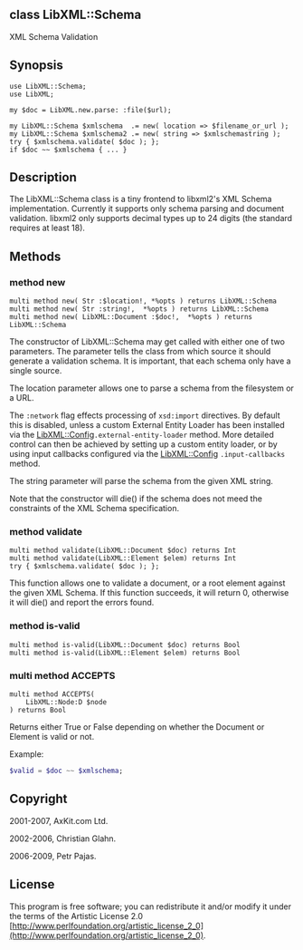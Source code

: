 class LibXML::Schema
--------------------

XML Schema Validation

Synopsis
--------

    use LibXML::Schema;
    use LibXML;

    my $doc = LibXML.new.parse: :file($url);

    my LibXML::Schema $xmlschema  .= new( location => $filename_or_url );
    my LibXML::Schema $xmlschema2 .= new( string => $xmlschemastring );
    try { $xmlschema.validate( $doc ); };
    if $doc ~~ $xmlschema { ... }

Description
-----------

The LibXML::Schema class is a tiny frontend to libxml2's XML Schema implementation. Currently it supports only schema parsing and document validation. libxml2 only supports decimal types up to 24 digits (the standard requires at least 18). 

Methods
-------

### method new

    multi method new( Str :$location!, *%opts ) returns LibXML::Schema
    multi method new( Str :string!,  *%opts ) returns LibXML::Schema
    multi method new( LibXML::Document :$doc!,  *%opts ) returns LibXML::Schema

The constructor of LibXML::Schema may get called with either one of two parameters. The parameter tells the class from which source it should generate a validation schema. It is important, that each schema only have a single source.

The location parameter allows one to parse a schema from the filesystem or a URL.

The `:network` flag effects processing of `xsd:import` directives. By default this is disabled, unless a custom External Entity Loader has been installed via the [LibXML::Config](https://libxml-raku.github.io/LibXML-raku/Config)`.external-entity-loader` method. More detailed control can then be achieved by setting up a custom entity loader, or by using input callbacks configured via the [LibXML::Config](https://libxml-raku.github.io/LibXML-raku/Config) `.input-callbacks` method.

The string parameter will parse the schema from the given XML string.

Note that the constructor will die() if the schema does not meed the constraints of the XML Schema specification.

### method validate

    multi method validate(LibXML::Document $doc) returns Int
    multi method validate(LibXML::Element $elem) returns Int
    try { $xmlschema.validate( $doc ); };

This function allows one to validate a document, or a root element against the given XML Schema. If this function succeeds, it will return 0, otherwise it will die() and report the errors found.

### method is-valid

    multi method is-valid(LibXML::Document $doc) returns Bool
    multi method is-valid(LibXML::Element $elem) returns Bool

### multi method ACCEPTS

```perl6
multi method ACCEPTS(
    LibXML::Node:D $node
) returns Bool
```

Returns either True or False depending on whether the Document or Element is valid or not.

Example:

```raku
$valid = $doc ~~ $xmlschema;
```

Copyright
---------

2001-2007, AxKit.com Ltd.

2002-2006, Christian Glahn.

2006-2009, Petr Pajas.

License
-------

This program is free software; you can redistribute it and/or modify it under the terms of the Artistic License 2.0 [http://www.perlfoundation.org/artistic_license_2_0](http://www.perlfoundation.org/artistic_license_2_0).

